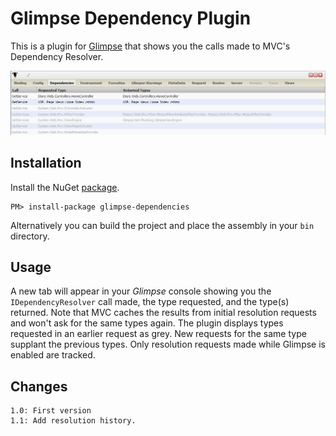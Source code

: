 Glimpse Dependency Plugin
=========================

This is a plugin for [Glimpse][] that shows you the calls made to MVC's Dependency Resolver.

![Screenshot][]

Installation
------------

Install the NuGet [package][].

    PM> install-package glimpse-dependencies

Alternatively you can build the project and place the assembly in your `bin` directory.

Usage
-----

A new tab will appear in your _Glimpse_ console showing you the `IDependencyResolver` call made, the type requested, and the type(s) returned.  Note that MVC caches the results from initial resolution requests and won't ask for the same types again.  The plugin displays types requested in an earlier request as grey.  New requests for the same type supplant the previous types. Only resolution requests made while Glimpse is enabled are tracked.

Changes
-------

    1.0: First version
    1.1: Add resolution history.

[Glimpse]: https://github.com/Glimpse/Glimpse "Glimpse"
[package]: http://nuget.org/List/Packages/glimpse-dependencies "Glimpse-Dependencies NuGet package"
[Screenshot]: https://github.com/TallAmbitions/Glimpse-Dependencies/raw/master/assets/glimpse-dependency-screenshot.png "Plugin Screenshot"